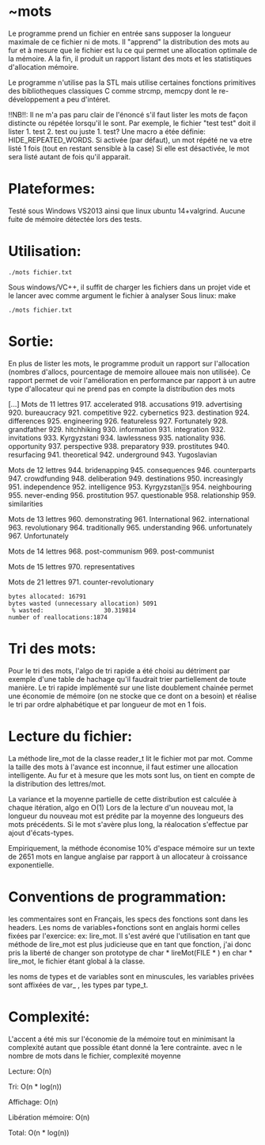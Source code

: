 ﻿~mots
====

Le programme prend un fichier en entrée sans supposer la longueur maximale de ce fichier ni de mots.
Il "apprend" la distribution des mots au fur et à mesure que le fichier est lu ce qui permet une allocation optimale de la mémoire.
A la fin, il produit un rapport listant des mots et les statistiques d'allocation mémoire.

Le programme n'utilise pas la STL mais utilise certaines fonctions primitives des bibliotheques classiques C comme strcmp, memcpy dont le re-développement a peu d'intéret.

!!NB!!: Il ne m'a pas paru clair de l'énoncé s'il faut lister les mots de façon distincte ou répétée lorsqu'il le sont.
Par exemple, le fichier "test test" doit il lister 1. test 2. test ou juste 1. test?
Une macro a étée définie: HIDE_REPEATED_WORDS. Si activée (par défaut), un mot répété ne va etre listé 1 fois (tout en restant sensible à la case)
Si elle est désactivée, le mot sera listé autant de fois qu'il apparait.

Plateformes:
===========
Testé sous Windows VS2013 ainsi que linux ubuntu 14+valgrind.
Aucune fuite de mémoire détectée lors des tests.

Utilisation:
===========
```
./mots fichier.txt
```
Sous windows/VC++, il suffit de charger les fichiers dans un projet vide et le lancer avec comme argument le fichier à analyser
Sous linux:
make
```
./mots fichier.txt
```

Sortie:
=======

En plus de lister les mots, le programme produit un rapport sur l'allocation (nombres d'allocs, pourcentage de memoire allouee mais non utilisée).
Ce rapport permet de voir l'amélioration en performance par rapport à un autre type d'allocateur qui ne prend pas en compte la distribution des mots

[...]
Mots de 11 lettres
917. accelerated
918. accusations
919. advertising
920. bureaucracy
921. competitive
922. cybernetics
923. destination
924. differences
925. engineering
926. featureless
927. Fortunately
928. grandfather
929. hitchhiking
930. information
931. integration
932. invitations
933. Kyrgyzstani
934. lawlessness
935. nationality
936. opportunity
937. perspective
938. preparatory
939. prostitutes
940. resurfacing
941. theoretical
942. underground
943. Yugoslavian

Mots de 12 lettres
944. bridenapping
945. consequences
946. counterparts
947. crowdfunding
948. deliberation
949. destinations
950. increasingly
951. independence
952. intelligence
953. Kyrgyzstan▒s
954. neighbouring
955. never-ending
956. prostitution
957. questionable
958. relationship
959. similarities

Mots de 13 lettres
960. demonstrating
961. International
962. international
963. revolutionary
964. traditionally
965. understanding
966. unfortunately
967. Unfortunately

Mots de 14 lettres
968. post-communism
969. post-communist

Mots de 15 lettres
970. representatives

Mots de 21 lettres
971. counter-revolutionary
```
bytes allocated: 16791
bytes wasted (unnecessary allocation) 5091
 % wasted:                 30.319814
number of reallocations:1874
```

Tri des mots:
=============

Pour le tri des mots, l'algo de tri rapide a été choisi au détriment par exemple d'une table de hachage qu'il faudrait trier partiellement de toute manière.
Le tri rapide implémenté sur une liste doublement chainée permet une économie de mémoire (on ne stocke que ce dont on a besoin) et réalise le tri par ordre
alphabétique et par longueur de mot en 1 fois.

Lecture du fichier:
===================

La méthode lire_mot de la classe reader_t lit le fichier mot par mot. Comme la taille des mots à l'avance est inconnue, il faut estimer une allocation intelligente.
Au fur et à mesure que les mots sont lus, on tient en compte de la distribution des lettres/mot.

La variance et la moyenne partielle de cette distribution est calculée à chaque itération, algo en O(1)
Lors de la lecture d'un nouveau mot, la longueur du nouveau mot est prédite par la moyenne des longueurs
des mots précédents. Si le mot s'avère plus long, la réalocation s'effectue par ajout d'écats-types.

Empiriquement, la méthode économise 10% d'espace mémoire sur un texte de 2651 mots en langue anglaise par rapport
à un allocateur à croissance exponentielle.

Conventions de programmation:
============================

les commentaires sont en Français, les specs des fonctions sont dans les headers. Les noms de variables+fonctions sont en anglais hormi celles fixées par l'exercice: ex: lire_mot. 
Il s'est avéré que l'utilisation en tant que méthode de lire\_mot est plus judicieuse que en tant que fonction, j'ai donc pris la liberté de changer son prototype de char * lireMot(FILE * ) en char * lire_mot, le fichier étant global à la classe.

les noms de types et de variables sont en minuscules, les variables privées sont affixées de var_ , les types par type_t.


Complexité:
===========

L'accent a été mis sur l'économie de la mémoire tout en minimisant la complexité autant que possible étant donné la 1ere contrainte.
avec n le nombre de mots dans le fichier, complexité moyenne

Lecture: O(n)

Tri: O(n * log(n))

Affichage: O(n)

Libération mémoire: O(n)

Total: O(n * log(n))

